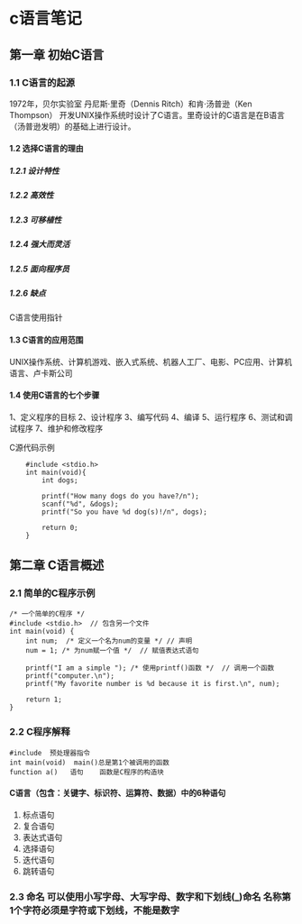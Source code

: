 # c语言笔记
## 第一章 初始C语言
### 1.1 C语言的起源
  1972年，贝尔实验室 丹尼斯·里奇（Dennis Ritch）和肯·汤普逊（Ken Thompson） 开发UNIX操作系统时设计了C语言。里奇设计的C语言是在B语言（汤普逊发明）的基础上进行设计。
  #### 1.2 选择C语言的理由
  ##### 1.2.1 设计特性
  ##### 1.2.2 高效性
  ##### 1.2.3 可移植性
  ##### 1.2.4 强大而灵活
  ##### 1.2.5 面向程序员
  ##### 1.2.6 缺点
  C语言使用指针
  #### 1.3 C语言的应用范围
  UNIX操作系统、计算机游戏、嵌入式系统、机器人工厂、电影、PC应用、计算机语言、卢卡斯公司
  #### 1.4 使用C语言的七个步骤
  1、定义程序的目标
  2、设计程序
  3、编写代码
  4、编译
  5、运行程序
  6、测试和调试程序
  7、维护和修改程序

  C源代码示例
```
    #include <stdio.h>
    int main(void){
        int dogs;
        
        printf("How many dogs do you have?/n");
        scanf("%d", &dogs);
        printf("So you have %d dog(s)!/n", dogs);

        return 0;
    }
```
    
## 第二章 C语言概述
### 2.1 简单的C程序示例
```
/* 一个简单的C程序 */
#include <stdio.h>  // 包含另一个文件
int main(void) {
    int num;  /* 定义一个名为num的变量 */ // 声明
    num = 1; /* 为num赋一个值 */  // 赋值表达式语句

    printf("I am a simple "); /* 使用printf()函数 */  // 调用一个函数
    printf("computer.\n");
    printf("My favorite number is %d because it is first.\n", num);

    return 1;
}  
```
### 2.2 C程序解释
```
#include  预处理器指令
int main(void)  main()总是第1个被调用的函数
function a()   语句    函数是C程序的构造块
```
#### C语言（包含：关键字、标识符、运算符、数据）中的6种语句
1. 标点语句
2. 复合语句
3. 表达式语句
4. 选择语句
5. 迭代语句
6. 跳转语句

### 2.3 命名  可以使用小写字母、大写字母、数字和下划线(_)命名  名称第1个字符必须是字符或下划线，不能是数字




